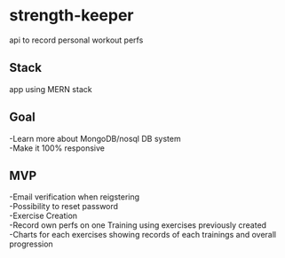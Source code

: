 # strength-keeper
api to record personal workout perfs

## Stack
app using MERN stack

## Goal
-Learn more about MongoDB/nosql DB system  
-Make it 100% responsive  

## MVP
-Email verification when reigstering  
-Possibility to reset password  
-Exercise Creation  
-Record own perfs on one Training using exercises previously created  
-Charts for each exercises showing records of each trainings and overall progression  
